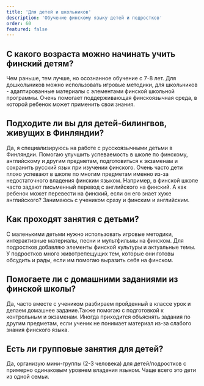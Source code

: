 ```yaml
---
title: 'Для детей и школьников'
description: 'Обучение финскому языку детей и подростков'
order: 60
featured: false
---
```


## С какого возраста можно начинать учить финский детям?

Чем раньше, тем лучше, но осознанное обучение с 7-8 лет. Для дошкольников можно использовать игровые методики, для школьников - адаптированные материалы с элементами финской школьной программы. Очень помогает поддерживающая финскоязычная среда, в которой ребенок может применить свои знания.

## Подходите ли вы для детей-билингвов, живущих в Финляндии?

Да, я специализируюсь на работе с русскоязычными детьми в Финляндии. Помогаю улучшить успеваемость в школе по финскому, английскому и другим предметам, подготовиться к экзаменам и сохранить русский язык при изучении финского. Очень часто дети плохо успевают в школе по многим предметам именно из-за недостаточного владения финским языком. Например, в финской школе часто задают письменный перевод с английского на финский. А как ребенок может перевести на финский, если он его знает хуже английского? Занимаюсь с учеником сразу и финским и английским.

## Как проходят занятия с детьми?

С маленькими детьми нужно использовать игровые методики, интерактивные материалы, песни и мультфильмы на финском. Для подростков добавляю элементы финской культуры и актуальные темы. У подростков много животрепещущих тем, которые они готовы обсудить и рады, если им помогаю выразить себя на финском.

## Помогаете ли с домашними заданиями из финской школы?

Да, часто вместе с учеником разбираем пройденный в классе урок и делаем домашнее задание.Также помогаю с подготовкой к контрольным и экзаменам. Иногда приходится объяснять задания по другим предметам, если ученик не понимает материал из-за слабого знания финского языка.

## Есть ли групповые занятия для детей?

Да, организую мини-группы (2-3 человека) для детей/подростков с примерно одинаковым уровнем владения языком. Чаще всего это дети из одной семьи.
